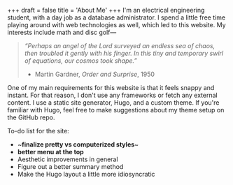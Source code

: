 +++
draft = false
title = 'About Me'
+++
I'm an electrical engineering student, with a day job as a database administrator. I spend a little free time playing around with web technologies as well, which led to this website. My interests include math and disc golf—


> *“Perhaps an angel of the Lord surveyed an endless sea of chaos, then troubled it gently with his finger. In this tiny and temporary swirl of equations, our cosmos took shape.”*
> - Martin Gardner, *Order and Surprise*, 1950

One of my main requirements for this website is that it feels snappy and instant. For that reason, I don't use any frameworks or fetch any external content. I use a static site generator, Hugo, and a custom theme. If you're familiar with Hugo, feel free to make suggestions about my theme setup on the GitHub repo.  

To-do list for the site:
 - ~**finalize pretty vs computerized styles**~
 - **better menu at the top**
 - Aesthetic improvements in general
 - Figure out a better summary method
 - Make the Hugo layout a little more idiosyncratic 